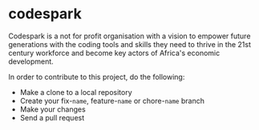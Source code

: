 # codespark
Codespark is a not for profit organisation with a vision to empower future generations with the coding tools and skills they need to thrive in the 21st century workforce and become key actors of Africa's economic development.

In order to contribute to this project, do the following:

- Make a clone to a local repository
- Create your fix-`name`, feature-`name` or chore-`name` branch
- Make your changes
- Send a pull request

